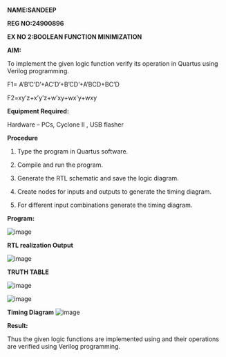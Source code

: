 **NAME:SANDEEP**

**REG NO:24900896**

**EX NO 2:BOOLEAN FUNCTION MINIMIZATION**

**AIM:**

To implement the given logic function verify its operation in Quartus using Verilog programming.

F1= A’B’C’D’+AC’D’+B’CD’+A’BCD+BC’D 

F2=xy’z+x’y’z+w’xy+wx’y+wxy

**Equipment Required:**

Hardware – PCs, Cyclone II , USB flasher

**Procedure**

1.	Type the program in Quartus software.

2.	Compile and run the program.

3.	Generate the RTL schematic and save the logic diagram.

4.	Create nodes for inputs and outputs to generate the timing diagram.

5.	For different input combinations generate the timing diagram.


**Program:**

![image](https://github.com/user-attachments/assets/0df8d015-1078-41d9-81f8-50d246547fac)

**RTL realization Output**

![image](https://github.com/user-attachments/assets/f529fd58-1f9a-43fd-80a8-0889ea4d653d)

**TRUTH TABLE**

![image](https://github.com/user-attachments/assets/5016176f-afc1-4b3e-832e-3f98e3bae5f2)


![image](https://github.com/user-attachments/assets/879259fb-4d9e-4e41-8f72-4cd88c466082)


**Timing Diagram**
![image](https://github.com/user-attachments/assets/4bc04992-bbee-4e32-99b5-6700d1c2915e)

**Result:**

Thus the given logic functions are implemented using and their operations are verified using Verilog programming.

